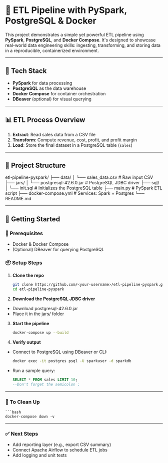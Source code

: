 # 🚀 ETL Pipeline with PySpark, PostgreSQL & Docker

This project demonstrates a simple yet powerful ETL pipeline using **PySpark**, **PostgreSQL**, and **Docker Compose**. It's designed to showcase real-world data engineering skills: ingesting, transforming, and storing data in a reproducible, containerized environment.

---

## 🧱 Tech Stack

- **PySpark** for data processing
- **PostgreSQL** as the data warehouse
- **Docker Compose** for container orchestration
- **DBeaver** (optional) for visual querying

---

## 📊 ETL Process Overview

1. **Extract**: Read sales data from a CSV file
2. **Transform**: Compute revenue, cost, profit, and profit margin
3. **Load**: Store the final dataset in a PostgreSQL table (`sales`)

---

## 📁 Project Structure

etl-pipeline-pyspark/
├── data/
│ └── sales_data.csv # Raw input CSV
├── jars/
│ └── postgresql-42.6.0.jar # PostgreSQL JDBC driver
├── sql/
│ └── init.sql # Initializes the PostgreSQL table
├── main.py # PySpark ETL script
├── docker-compose.yml # Services: Spark + Postgres
└── README.md

---

## 🚀 Getting Started

### 🔧 Prerequisites

- Docker & Docker Compose
- (Optional) DBeaver for querying PostgreSQL

### 📦 Setup Steps

1. **Clone the repo**
   ```bash
   git clone https://github.com/<your-username>/etl-pipeline-pyspark.git
   cd etl-pipeline-pyspark

2. **Download the PostgreSQL JDBC driver**
- Download postgresql-42.6.0.jar
- Place it in the jars/ folder

3. **Start the pipeline**
    ```bash
    docker-compose up --build

4. **Verify output**
- Connect to PostgreSQL using DBeaver or CLI:
    ```bash
    docker exec -it postgres psql -U sparkuser -d sparkdb
- Run a sample query:
    ```sql
    SELECT * FROM sales LIMIT 10;
    --Don't forget the semicolon ;

---

### 🧼 To Clean Up
    ```bash
    docker-compose down -v

---

### ✅ Next Steps
- Add reporting layer (e.g., export CSV summary)
- Connect Apache Airflow to schedule ETL jobs
- Add logging and unit tests